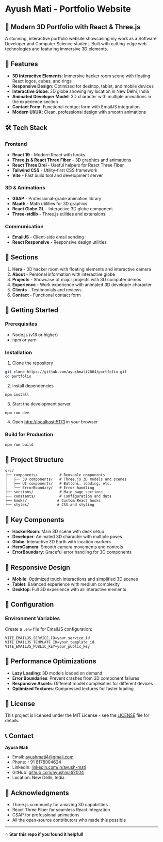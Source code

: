 # Ayush Mati - Portfolio Website

## 🚀 Modern 3D Portfolio with React & Three.js

A stunning, interactive portfolio website showcasing my work as a Software Developer and Computer Science student. Built with cutting-edge web technologies and featuring immersive 3D elements.

## 🌟 Features

- **3D Interactive Elements**: Immersive hacker room scene with floating React logos, cubes, and rings
- **Responsive Design**: Optimized for desktop, tablet, and mobile devices
- **Interactive Globe**: 3D globe showing my location in New Delhi, India
- **Animated Developer Model**: 3D character with multiple animations in the experience section
- **Contact Form**: Functional contact form with EmailJS integration
- **Modern UI/UX**: Clean, professional design with smooth animations

## 🛠️ Tech Stack

### Frontend
- **React 19** - Modern React with hooks
- **Three.js & React Three Fiber** - 3D graphics and animations
- **React Three Drei** - Useful helpers for React Three Fiber
- **Tailwind CSS** - Utility-first CSS framework
- **Vite** - Fast build tool and development server

### 3D & Animations
- **GSAP** - Professional-grade animation library
- **Maath** - Math utilities for 3D graphics
- **React Globe.GL** - Interactive 3D globe component
- **Three-stdlib** - Three.js utilities and extensions

### Communication
- **EmailJS** - Client-side email sending
- **React Responsive** - Responsive design utilities

## 🎯 Sections

1. **Hero** - 3D hacker room with floating elements and interactive camera
2. **About** - Personal information with interactive globe
3. **Projects** - Showcase of major projects with 3D computer demos
4. **Experience** - Work experience with animated 3D developer character
5. **Clients** - Testimonials and reviews
6. **Contact** - Functional contact form

## 🚀 Getting Started

### Prerequisites
- Node.js (v18 or higher)
- npm or yarn

### Installation

1. Clone the repository
```bash
git clone https://github.com/ayushmati2004/portfolio.git
cd portfolio
```

2. Install dependencies
```bash
npm install
```

3. Start the development server
```bash
npm run dev
```

4. Open [http://localhost:5173](http://localhost:5173) in your browser

### Build for Production

```bash
npm run build
```

## 📁 Project Structure

```
src/
├── components/          # Reusable components
│   ├── 3D components/   # Three.js 3D models and scenes
│   ├── UI components/   # Buttons, loading, etc.
│   └── ErrorBoundary/   # Error handling
├── sections/            # Main page sections
├── constants/           # Configuration and data
├── hooks/              # Custom React hooks
└── styles/             # CSS and styling
```

## 🎨 Key Components

- **HackerRoom**: Main 3D scene with desk setup
- **Developer**: Animated 3D character with multiple poses
- **Globe**: Interactive 3D Earth with location markers
- **HeroCamera**: Smooth camera movements and controls
- **ErrorBoundary**: Graceful error handling for 3D components

## 📱 Responsive Design

- **Mobile**: Optimized touch interactions and simplified 3D scenes
- **Tablet**: Balanced experience with medium complexity
- **Desktop**: Full 3D experience with all interactive elements

## 🔧 Configuration

### Environment Variables
Create a `.env` file for EmailJS configuration:
```
VITE_EMAILJS_SERVICE_ID=your_service_id
VITE_EMAILJS_TEMPLATE_ID=your_template_id
VITE_EMAILJS_PUBLIC_KEY=your_public_key
```

## 🎯 Performance Optimizations

- **Lazy Loading**: 3D models loaded on demand
- **Error Boundaries**: Prevent crashes from 3D component failures
- **Responsive Assets**: Different model complexities for different devices
- **Optimized Textures**: Compressed textures for faster loading

## 📄 License

This project is licensed under the MIT License - see the [LICENSE](LICENSE) file for details.

## 📞 Contact

**Ayush Mati**
- Email: ayushmati4@gmail.com
- Phone: +91 8178004624
- LinkedIn: [linkedin.com/in/ayush-mati](https://linkedin.com/in/ayush-mati)
- GitHub: [github.com/ayushmati2004](https://github.com/ayushmati2004)
- Location: New Delhi, India

## 🙏 Acknowledgments

- Three.js community for amazing 3D capabilities
- React Three Fiber for seamless React integration
- GSAP for professional animations
- All the open-source contributors who made this possible

---

⭐ **Star this repo if you found it helpful!**
